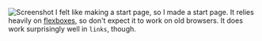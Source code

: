 ![Screenshot](http://u.teknik.io/GapwCx.png)
I felt like making a start page, so I made a start page. It relies heavily on [flexboxes](http://caniuse.com/#feat=flexbox), so don't expect it to work on old browsers. It does work surprisingly well in `links`, though.
